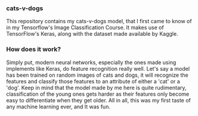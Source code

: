 ### cats-v-dogs
This repository contains my cats-v-dogs model, that I first came to know of in my Tensorflow's Image Classification Course.
It makes use of TensorFlow's Keras, along with the dataset made available by Kaggle. 

### How does it work?
Simply put, modern neural networks, especially the ones made using implements like Keras, do feature recognition really well. Let's say a model has been trained on random images of cats and dogs, it will recognize the features and classify those features to an attribute of either a 'cat' or a 'dog'. Keep in mind that the model made by me here is quite rudimentary, classification of the young ones gets harder as their features only become easy to differentiate when they get older. All in all, this was my first taste of any machine learning ever, and It was fun. 
